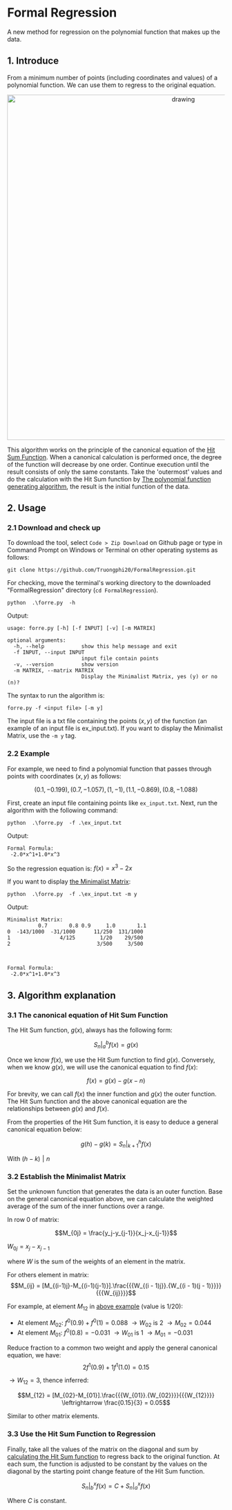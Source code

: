 # Formal Regression
A new method for regression on the polynomial function that makes up the data.

## 1. Introduce

From a minimum number of points (including coordinates and values) of a polynomial function. We can use them to regress to the original equation. 

<p align="center">
<img src="https://user-images.githubusercontent.com/96680644/216345877-47745b2b-85c6-4811-be64-18ad37920b90.png" alt="drawing" width="800"/>
</p>


This algorithm works on the principle of the canonical equation of the [Hit Sum Function](https://github.com/Truongphi20/sumfor#introduction-to-the-hit-sum-function). When a canonical calculation is performed once, the degree of the function will decrease by one order. Continue execution until the result consists of only the same constants. Take the 'outermost' values and do the calculation with the Hit Sum function by [The polynomial function generating algorithm](https://github.com/Truongphi20/sumfor), the result is the initial function of the data.


## 2. Usage

### 2.1 Download and check up

To download the tool, select ``Code > Zip Download`` on Github page or type in Command Prompt on Windows or Terminal on other operating systems as follows:
    
    git clone https://github.com/Truongphi20/FormalRegression.git
    
For checking, move the terminal's working directory to the downloaded "FormalRegression" directory (`cd FormalRegression`).
    
    python  .\forre.py  -h
    
Output:

    usage: forre.py [-h] [-f INPUT] [-v] [-m MATRIX]

    optional arguments:
      -h, --help            show this help message and exit
      -f INPUT, --input INPUT
                            input file contain points
      -v, --version         show version
      -m MATRIX, --matrix MATRIX
                            Display the Minimalist Matrix, yes (y) or no (n)?

The syntax to run the algorithm is:

    forre.py -f <input file> [-m y]
    
The input file is a txt file containing the points $(x,y)$ of the function (an example of an input file is ex_input.txt). If you want to display the Minimalist Matrix, use the `-m y` tag.

### 2.2 Example

For example, we need to find a polynomial function that passes through points with coordinates $(x,y)$ as follows:

$$(0.1,-0.199), (0.7,-1.057), (1,-1), (1.1,-0.869), (0.8,-1.088)$$

First, create an input file containing points like  `ex_input.txt`. Next, run the algorithm with the following command:

    python  .\forre.py  -f .\ex_input.txt
    
Output:
    
    Formal Formula:
     -2.0*x^1+1.0*x^3

So the regression equation is: $f(x) = x^3-2x$ 

If you want to display [the Minimalist Matrix](#32-establish-the-minimalist-matrix):

    python  .\forre.py  -f .\ex_input.txt -m y
    
Output:

    Minimalist Matrix:
              0.7       0.8 0.9     1.0       1.1
    0  -143/1000  -31/1000      11/250  131/1000
    1                4/125        1/20    29/500
    2                            3/500     3/500



    Formal Formula:
     -2.0*x^1+1.0*x^3
     

## 3. Algorithm explanation
### 3.1 The canonical equation of Hit Sum Function

The Hit Sum function, $g(x)$, always has the following form:
    
$$\left. {{S_n}} \right|_a^bf(x) = g(x)$$

Once we know $f(x)$, we use the Hit Sum function to find $g(x)$. Conversely, when we know $g(x)$, we will use the canonical equation to find $f(x)$:

$$f(x) = g(x) - g(x-n)$$

For brevity, we can call $f(x)$ the inner function and $g(x)$ the outer function. The Hit Sum function and the above canonical equation are the relationships between $g(x)$ and $f(x)$. 

From the properties of the Hit Sum function, it is easy to deduce a general canonical equation below:

$$g(h) - g(k) = \left. {{S_n}} \right|_{k + 1}^hf(x)$$ 

With $(h-k)\mathrel{|} n$

### 3.2 Establish the Minimalist Matrix
Set the unknown function that generates the data is an outer function. Base on the general canonical equation above, we can calculate the weighted average of the sum of the inner functions over a range.

In row $0$ of matrix: 

$$M_{0j} = \frac{y_j-y_{j-1}}{x_j-x_{j-1}}$$

$W_{0j} = x_j-x_{j-1}$

where $W$ is the sum of the weights of an element in the matrix.

For others element in matrix:
$$M_{ij} = [M_{(i-1)j}-M_{(i-1)(j-1)}].\frac{{{W_{(i - 1)j}}.{W_{(i - 1)(j - 1)}}}}{{{W_{ij}}}}$$

For example, at element $M_{12}$ in [above example](#22-example) (value is $1/20$): 

- At element $M_{02}$: $f^0(0.9)+f^0(1) = 0.088$ $\to W_{02}$ is 2 $\to M_{02} = 0.044$ 
- At element $M_{01}$: $f^0(0.8)= -0.031$ $\to W_{01}$ is 1 $\to M_{01} = -0.031$

Reduce fraction to a common two weight and apply the general canonical equation, we have:
$$2f^1(0.9)+1f^1(1.0) = 0.15$$ 

$\to W_{12} = 3$, thence inferred:

$$M_{12} =  [M_{02}-M_{01}].\frac{{{W_{01}}.{W_{02}}}}{{{W_{12}}}} \leftrightarrow \frac{0.15}{3} = 0.05$$


Similar to other matrix elements.


### 3.3 Use the Hit Sum Function to Regression
Finally, take all the values of the matrix on the diagonal and sum by [calculating the Hit Sum function](https://github.com/Truongphi20/sumfor) to regress back to the original function. At each sum, the function is adjusted to be constant by the values on the diagonal by the starting point change feature of the Hit Sum function.

$$\left. {{S_n}} \right|_b^xf(x) = \left. {C + {S_n}} \right|_a^xf(x)$$

Where $C$ is constant.
